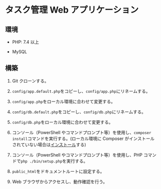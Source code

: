 # タスク管理 Web アプリケーション

## 環境

- PHP: 7.4 以上

- MySQL

## 構築

1. Git クローンする。

1. `config/app.default.php`をコピーし、`config/app.php`にリネームする。

1. `config/app.php`をローカル環境に合わせて変更する。

1. `config/db.default.php`をコピーし、`config/db.php`にリネームする。

1. `config/db.php`をローカル環境に合わせて変更する。

1. コンソール（PowerShell やコマンドプロンプト等）を使用し、`composer install`コマンドを実行する。(ローカル環境に Composer がインストールされていない場合は[インストール](https://weblabo.oscasierra.net/php-composer-windows-install/)する)

1. コンソール（PowerShell やコマンドプロンプト等）を使用し、PHP コマンドで`php ./bin/setup.php`を実行する。

1. `public_html`をドキュメントルートに設定する。

1. Web ブラウザからアクセスし、動作確認を行う。

